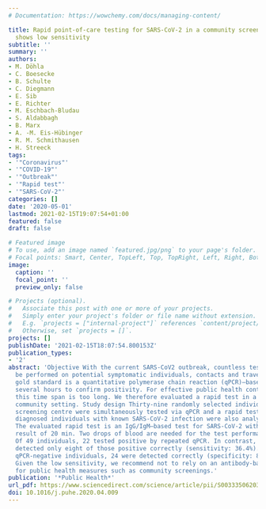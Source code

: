 ```yaml
---
# Documentation: https://wowchemy.com/docs/managing-content/

title: Rapid point-of-care testing for SARS-CoV-2 in a community screening setting
  shows low sensitivity
subtitle: ''
summary: ''
authors:
- M. Döhla
- C. Boesecke
- B. Schulte
- C. Diegmann
- E. Sib
- E. Richter
- M. Eschbach-Bludau
- S. Aldabbagh
- B. Marx
- A. -M. Eis-Hübinger
- R. M. Schmithausen
- H. Streeck
tags:
- '"Coronavirus"'
- '"COVID-19"'
- '"Outbreak"'
- '"Rapid test"'
- '"SARS-CoV-2"'
categories: []
date: '2020-05-01'
lastmod: 2021-02-15T19:07:54+01:00
featured: false
draft: false

# Featured image
# To use, add an image named `featured.jpg/png` to your page's folder.
# Focal points: Smart, Center, TopLeft, Top, TopRight, Left, Right, BottomLeft, Bottom, BottomRight.
image:
  caption: ''
  focal_point: ''
  preview_only: false

# Projects (optional).
#   Associate this post with one or more of your projects.
#   Simply enter your project's folder or file name without extension.
#   E.g. `projects = ["internal-project"]` references `content/project/deep-learning/index.md`.
#   Otherwise, set `projects = []`.
projects: []
publishDate: '2021-02-15T18:07:54.800153Z'
publication_types:
- '2'
abstract: 'Objective With the current SARS-CoV2 outbreak, countless tests need to
  be performed on potential symptomatic individuals, contacts and travellers. The
  gold standard is a quantitative polymerase chain reaction (qPCR)–based system taking
  several hours to confirm positivity. For effective public health containment measures,
  this time span is too long. We therefore evaluated a rapid test in a high-prevalence
  community setting. Study design Thirty-nine randomly selected individuals at a COVID-19
  screening centre were simultaneously tested via qPCR and a rapid test. Ten previously
  diagnosed individuals with known SARS-CoV-2 infection were also analysed. Methods
  The evaluated rapid test is an IgG/IgM–based test for SARS-CoV-2 with a time to
  result of 20 min. Two drops of blood are needed for the test performance. Results
  Of 49 individuals, 22 tested positive by repeated qPCR. In contrast, the rapid test
  detected only eight of those positive correctly (sensitivity: 36.4%). Of the 27
  qPCR-negative individuals, 24 were detected correctly (specificity: 88.9%). Conclusion
  Given the low sensitivity, we recommend not to rely on an antibody-based rapid test
  for public health measures such as community screenings.'
publication: '*Public Health*'
url_pdf: https://www.sciencedirect.com/science/article/pii/S0033350620301141
doi: 10.1016/j.puhe.2020.04.009
---
```

